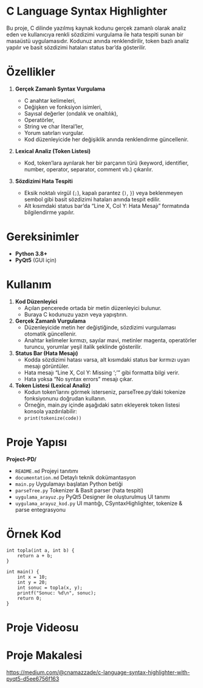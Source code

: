 # C Language Syntax Highlighter

Bu proje, C dilinde yazılmış kaynak kodunu gerçek zamanlı olarak analiz eden ve kullanıcıya renkli sözdizimi vurgulama ile hata tespiti sunan bir masaüstü uygulamasıdır. Kodunuz anında renklendirilir, token bazlı analiz yapılır ve basit sözdizimi hataları status bar’da gösterilir.

# Özellikler

1. **Gerçek Zamanlı Syntax Vurgulama**  
   - C anahtar kelimeleri,  
   - Değişken ve fonksiyon isimleri,
   - Sayısal değerler (ondalık ve onaltılık), 
   - Operatörler,  
   - String ve char literal’ler,
   - Yorum satırları vurgular. 
   - Kod düzenleyicide her değişiklik anında renklendirme güncellenir.

2. **Lexical Analiz (Token Listesi)**  
   - Kod, token’lara ayrılarak her bir parçanın türü (keyword, identifier, number, operator, separator, comment vb.) çıkarılır.  

3. **Sözdizimi Hata Tespiti**  
   - Eksik noktalı virgül (`;`), kapalı parantez (`)`, `}`) veya beklenmeyen sembol gibi basit sözdizimi hataları anında tespit edilir.  
   - Alt kısımdaki status bar’da “Line X, Col Y: Hata Mesajı” formatında bilgilendirme yapılır.

# Gereksinimler

- **Python 3.8+**  
- **PyQt5** (GUI için)  

# Kullanım
  1. **Kod Düzenleyici**
     - Açılan pencerede ortada bir metin düzenleyici bulunur.
     - Buraya C kodunuzu yazın veya yapıştırın.
  2. **Gerçek Zamanlı Vurgulama**
     - Düzenleyicide metin her değiştiğinde, sözdizimi vurgulaması otomatik güncellenir.
     - Anahtar kelimeler kırmızı, sayılar mavi, metinler magenta, operatörler turuncu, yorumlar yeşil italik şeklinde gösterilir.
  3. **Status Bar (Hata Mesajı)**
     - Kodda sözdizimi hatası varsa, alt kısımdaki status bar kırmızı uyarı mesajı görüntüler.
     - Hata mesajı “Line X, Col Y: Missing ‘;’” gibi formatta bilgi verir.
     - Hata yoksa “No syntax errors” mesajı çıkar.
  4. **Token Listesi (Lexical Analiz)**
     - Kodun token’larını görmek isterseniz, parseTree.py’daki tokenize fonksiyonunu doğrudan kullanın.
     - Örneğin, main.py içinde aşağıdaki satırı ekleyerek token listesi konsola yazdırılabilir:
     - `print(tokenize(code))`

# Proje Yapısı

**Project-PD/**
- `README.md`                    Projeyi tanıtımı
- `documentation.md`             Detaylı teknik dokümantasyon
- `main.py`                      Uygulamayı başlatan Python betiği
- `parseTree.py`                 Tokenizer & Basit parser (hata tespiti)
- `uygulama_arayuz.py`           PyQt5 Designer ile oluşturulmuş UI tanımı
- `uygulama_arayuz_kod.py`       UI mantığı, CSyntaxHighlighter, tokenize & parse entegrasyonu


# Örnek Kod
```
int topla(int a, int b) {
    return a + b;
}

int main() {
    int x = 10;
    int y = 20;
    int sonuc = topla(x, y);
    printf("Sonuc: %d\n", sonuc);
    return 0;
}
```

# Proje Videosu

# Proje Makalesi
https://medium.com/@cnamazzade/c-language-syntax-highlighter-with-pyqt5-d5ee6756f163
